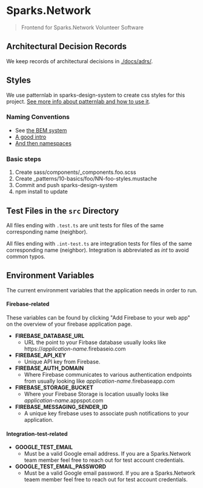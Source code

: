 # Sparks.Network

> Frontend for Sparks.Network Volunteer Software

## Architectural Decision Records

We keep records of architectural decisions in [./docs/adrs/](./docs/adrs/).

## Styles

We use patternlab in sparks-design-system to create css styles for this project.  [See more info about patternlab and how to use it](http://patternlab.io/docs/index.html).

### Naming Conventions

* See [the BEM system](https://en.bem.info/methodology/quick-start/)
* [A good intro](http://csswizardry.com/2013/01/mindbemding-getting-your-head-round-bem-syntax/)
* [And then namespaces](http://csswizardry.com/2015/03/more-transparent-ui-code-with-namespaces/)

### Basic steps

1. Create sass/components/_components.foo.scss
2. Create _patterns/10-basics/foo/NN-foo-styles.mustache
3. Commit and push sparks-design-system
4. npm install to update

## Test Files in the `src` Directory

All files ending with `.test.ts` are unit tests for files of the same
corresponding name (neighbor).

All files ending with `.int-test.ts` are integration tests for files of the
same corresponding name (neighbor). Integration is abbreviated as _int_ to
avoid common typos.

## Environment Variables

The current environment variables that the application needs in order to run.

#### Firebase-related

These variables can be found by clicking "Add Firebase to your web app" on
the overview of your firebase application page.

- **FIREBASE_DATABASE_URL**
  - URL the point to your Firbase database usually looks like https://*application-name*.firebaseio.com
- **FIREBASE_API_KEY**
  - Unique API key from Firebase.
- **FIREBASE_AUTH_DOMAIN**
  - Where Firebase communicates to various authentication endpoints from usually looking like *application-name*.firebaseapp.com
- **FIREBASE_STORAGE_BUCKET**
  - Where your Firebase Storage is location usually looks like *application-name*.appspot.com
- **FIREBASE_MESSAGING_SENDER_ID**
  - A unique key firebase uses to associate push notifications to your application.

#### Integration-test-related

- **GOOGLE_TEST_EMAIL**
  - Must be a valid Google email address. If you are a Sparks.Network team member feel free to reach out for test account credentials.
- **GOOGLE_TEST_EMAIL_PASSWORD**
  - Must be a valid Google email password. If you are a Sparks.Network teaem member feel free to reach out for test account credentials.